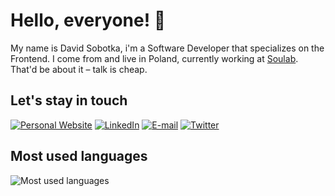 # Hello, everyone! :wave:
My name is David Sobotka, i'm a Software Developer that specializes on the Frontend. I come from and live in Poland, currently working at [Soulab](https://soulab.dev/en/home). That'd be about it – talk is cheap.

## Let's stay in touch
[![Personal Website](https://img.shields.io/badge/Personal%20Website-24292f?style=flat&logo=googlechrome&logoColor=white)](https://www.sobekcore.com)
[![LinkedIn](https://img.shields.io/badge/LinkedIn-24292f?style=flat&logo=linkedin&logoColor=white)](https://linkedin.com/in/dawid-sobotka)
[![E-mail](https://img.shields.io/badge/E--mail-24292f?style=flat&logo=gmail&logoColor=white)](mailto:sobekcore@gmail.com)
[![Twitter](https://img.shields.io/badge/Twitter-24292f?style=flat&logo=twitter&logoColor=white)](https://twitter.com/sobekcore)

## Most used languages
![Most used languages](https://github-readme-stats.vercel.app/api/top-langs?username=sobekcore&hide_title=true&theme=github_dark_dimmed)
